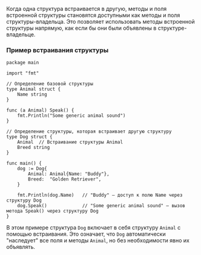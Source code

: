 
Когда одна структура встраивается в другую, методы и поля встроенной структуры становятся доступными как методы и поля структуры-владельца. Это позволяет использовать методы встроенной структуры напрямую, как если бы они были объявлены в структуре-владельце.

### Пример встраивания структуры

```
package main

import "fmt"

// Определение базовой структуры
type Animal struct {
    Name string
}

func (a Animal) Speak() {
    fmt.Println("Some generic animal sound")
}

// Определение структуры, которая встраивает другую структуру
type Dog struct {
    Animal  // Встраивание структуры Animal
    Breed string
}

func main() {
    dog := Dog{
        Animal: Animal{Name: "Buddy"},
        Breed:  "Golden Retriever",
    }

    fmt.Println(dog.Name)   // "Buddy" — доступ к полю Name через структуру Dog
    dog.Speak()             // "Some generic animal sound" — вызов метода Speak() через структуру Dog
}

```


В этом примере структура `Dog` включает в себя структуру `Animal` с помощью встраивания. Это означает, что `Dog` автоматически "наследует" все поля и методы `Animal`, но без необходимости явно их объявлять.
